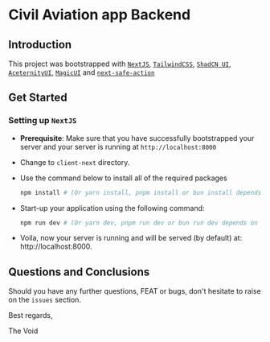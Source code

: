 # Civil Aviation app Backend

## Introduction

This project was bootstrapped with [`NextJS`](https://nextjs.org), [`TailwindCSS`](https://tailwindcss.com), [`ShadCN UI`](https://ui.shadcn.com), [`AceternityUI`](https://ui.aceternity.com), [`MagicUI`](https://magicui.design) and [`next-safe-action`](https://next-safe-action.dev)

## Get Started

### Setting up `NextJS`

- **Prerequisite**: Make sure that you have successfully bootstrapped your server and your server is running at `http://localhost:8000`
- Change to `client-next` directory.
- Use the command below to install all of the required packages

  ```sh
  npm install # (Or yarn install, pnpm install or bun install depends on your package manager)
  ```

- Start-up your application using the following command:

  ```sh
  npm run dev # (Or yarn dev, pnpm run dev or bun run dev depends on your package manager)
  ```

- Voila, now your server is running and will be served (by default) at: http://localhost:8000.

## Questions and Conclusions

Should you have any further questions, FEAT or bugs, don't hesitate to raise on the `issues` section.

Best regards,

The Void
